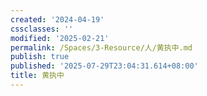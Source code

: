 ```yaml
---
created: '2024-04-19'
cssclasses: ''
modified: '2025-02-21'
permalink: /Spaces/3-Resource/人/黄执中.md
publish: true
published: '2025-07-29T23:04:31.614+08:00'
title: 黄执中
---
```

